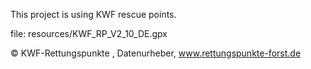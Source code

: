 This project is using KWF rescue points.

file: resources/KWF_RP_V2_10_DE.gpx

© KWF-Rettungspunkte , Datenurheber, www.rettungspunkte-forst.de